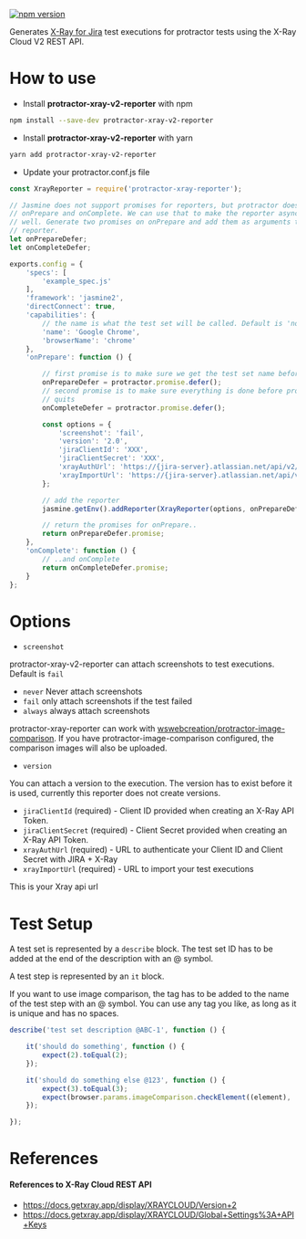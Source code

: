 [![npm version](https://badge.fury.io/js/protractor-xray-v2-reporter.svg)](https://badge.fury.io/js/protractor-xray-v2-reporter)

Generates [X-Ray for Jira](https://marketplace.atlassian.com/plugins/com.xpandit.plugins.xray/server/overview)
test executions for protractor tests using the X-Ray Cloud V2 REST API.

# How to use

* Install **protractor-xray-v2-reporter** with npm

```bash
npm install --save-dev protractor-xray-v2-reporter
```

* Install **protractor-xray-v2-reporter** with yarn

```bash
yarn add protractor-xray-v2-reporter
```

* Update your protractor.conf.js file

```javascript
const XrayReporter = require('protractor-xray-reporter');

// Jasmine does not support promises for reporters, but protractor does for
// onPrepare and onComplete. We can use that to make the reporter async as
// well. Generate two promises on onPrepare and add them as arguments to the
// reporter.
let onPrepareDefer;
let onCompleteDefer;

exports.config = {
    'specs': [
        'example_spec.js'
    ],
    'framework': 'jasmine2',
    'directConnect': true,
    'capabilities': {
        // the name is what the test set will be called. Default is 'no name'
        'name': 'Google Chrome',
        'browserName': 'chrome'
    },
    'onPrepare': function () {

        // first promise is to make sure we get the test set name before the tests start.
        onPrepareDefer = protractor.promise.defer();
        // second promise is to make sure everything is done before protractor
        // quits
        onCompleteDefer = protractor.promise.defer();

        const options = {
            'screenshot': 'fail',
            'version': '2.0',
            'jiraClientId': 'XXX',
            'jiraClientSecret': 'XXX',
            'xrayAuthUrl': 'https://{jira-server}.atlassian.net/api/v2/authenticate',
            'xrayImportUrl': 'https://{jira-server}.atlassian.net/api/v2/import/execution'
        };

        // add the reporter
        jasmine.getEnv().addReporter(XrayReporter(options, onPrepareDefer, onCompleteDefer, browser));

        // return the promises for onPrepare..
        return onPrepareDefer.promise;
    },
    'onComplete': function () {
        // ..and onComplete
        return onCompleteDefer.promise;
    }
};
```

# Options

* `screenshot`

protractor-xray-v2-reporter can attach screenshots to test executions. Default is `fail`

- `never`  Never attach screenshots
- `fail`   only attach screenshots if the test failed
- `always` always attach screenshots

protractor-xray-reporter can work with
[wswebcreation/protractor-image-comparison](https://github.com/wswebcreation/protractor-image-comparison). If you have
protractor-image-comparison configured, the comparison images will also be uploaded.

* `version`

You can attach a version to the execution. The version has to exist before it is used, currently this reporter does not
create versions.

* `jiraClientId` (required) - Client ID provided when creating an X-Ray API Token.
* `jiraClientSecret` (required) - Client Secret provided when creating an X-Ray API Token.
* `xrayAuthUrl` (required) - URL to authenticate your Client ID and Client Secret with JIRA + X-Ray
* `xrayImportUrl` (required) - URL to import your test executions

This is your Xray api url

# Test Setup

A test set is represented by a `describe` block. The test set ID has to be added at the end of the description with an @
symbol.

A test step is represented by an `it` block.

If you want to use image comparison, the tag has to be added to the name of the test step with an @ symbol. You can use
any tag you like, as long as it is unique and has no spaces.

```javascript
describe('test set description @ABC-1', function () {

    it('should do something', function () {
        expect(2).toEqual(2);
    });

    it('should do something else @123', function () {
        expect(3).toEqual(3);
        expect(browser.params.imageComparison.checkElement((element), '123')).toBeLessThan(3.5);
    });

});
```

# References

#### References to X-Ray Cloud REST API

- https://docs.getxray.app/display/XRAYCLOUD/Version+2
- https://docs.getxray.app/display/XRAYCLOUD/Global+Settings%3A+API+Keys

